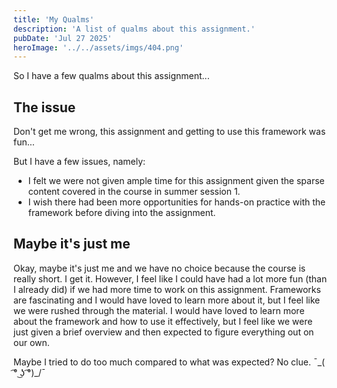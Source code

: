 ```yaml
---
title: 'My Qualms'
description: 'A list of qualms about this assignment.'
pubDate: 'Jul 27 2025'
heroImage: '../../assets/imgs/404.png'
---
```


So I have a few qualms about this assignment...

## The issue

Don't get me wrong, this assignment and getting to use this framework was fun...

But I have a few issues, namely:

- I felt we were not given ample time for this assignment given the sparse content covered in the course in summer session 1.
- I wish there had been more opportunities for hands-on practice with the framework before diving into the assignment.

## Maybe it's just me

Okay, maybe it's just me and we have no choice because the course is really short. I get it. However, I feel like I could have had a lot more fun (than I already did) if we had more time to work on this assignment. Frameworks are fascinating and I would have loved to learn more about it, but I feel like we were rushed through the material. I would have loved to learn more about the framework and how to use it effectively, but I feel like we were just given a brief overview and then expected to figure everything out on our own.

Maybe I tried to do too much compared to what was expected? No clue. ¯\_( ͡° ͜ʖ ͡°)_/¯
